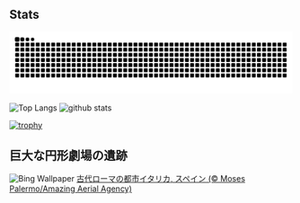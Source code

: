 ## Stats
<picture>
  <source media="(prefers-color-scheme: dark)" srcset="https://raw.githubusercontent.com/ba230t/ba230t/output/github-contribution-grid-snake-dark.svg">
  <source media="(prefers-color-scheme: light)" srcset="https://raw.githubusercontent.com/ba230t/ba230t/output/github-contribution-grid-snake.svg">
  <img alt="github contribution grid snake animation" src="https://raw.githubusercontent.com/ba230t/ba230t/output/github-contribution-grid-snake.svg">
</picture>

<p align="left">
  <img alt="Top Langs" height="150px" src="https://github-readme-stats.vercel.app/api/top-langs/?username=ba230t&layout=compact&theme=transparent" />
  <img alt="github stats" height="150px" src="https://github-readme-stats.vercel.app/api?username=ba230t&theme=transparent" />
</p>

[![trophy](https://github-profile-trophy.vercel.app/?username=ba230t&theme=transparent&column=7)](https://github.com/ryo-ma/github-profile-trophy)


<!-- Bing Wallpaper Start -->
## 巨大な円形劇場の遺跡
![Bing Wallpaper](https://www.bing.com/th?id=OHR.ItalicaRuins_JA-JP9815947599_1920x1080.jpg&rf=LaDigue_1920x1080.jpg&pid=hp)
[古代ローマの都市イタリカ, スペイン (© Moses Palermo/Amazing Aerial Agency)](https://www.bing.com/search?q=%E5%8F%A4%E4%BB%A3%E3%83%AD%E3%83%BC%E3%83%9E%E3%81%AE%E9%83%BD%E5%B8%82%E3%82%A4%E3%82%BF%E3%83%AA%E3%82%AB&form=hpcapt&filters=HpDate%3a%2220240701_1500%22)
<!-- Bing Wallpaper End -->
